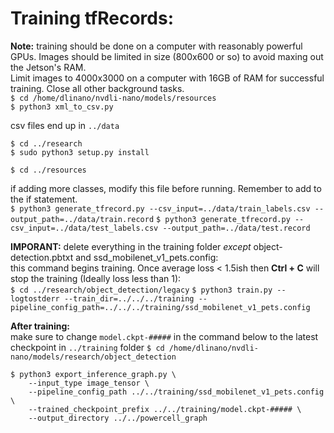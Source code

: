 # Training tfRecords:
**Note:** training should be done on a computer with reasonably powerful GPUs. Images should be limited in size (800x600 or so) to avoid maxing out the Jetson's RAM.  
Limit images to 4000x3000 on a computer with 16GB of RAM for successful training. Close all other background tasks.  
`$ cd /home/dlinano/nvdli-nano/models/resources`  
`$ python3 xml_to_csv.py`  

csv files end up in `../data`  

`$ cd ../research`  
`$ sudo python3 setup.py install`  

`$ cd ../resources`  

if adding more classes, modify this file before running. Remember to add to the if statement.  
`$ python3 generate_tfrecord.py --csv_input=../data/train_labels.csv --output_path=../data/train.record`
`$ python3 generate_tfrecord.py --csv_input=../data/test_labels.csv --output_path=../data/test.record`

**IMPORANT:** delete everything in the training folder *except* object-detection.pbtxt and ssd_mobilenet_v1_pets.config:  
this command begins training. Once average loss < 1.5ish then **Ctrl + C** will stop the training (Ideally loss less than 1):  
`$ cd ../research/object_detection/legacy`
`$ python3 train.py --logtostderr --train_dir=../../../training --pipeline_config_path=../../../training/ssd_mobilenet_v1_pets.config`


**After training:**  
make sure to change `model.ckpt-#####` in the command below to the latest checkpoint in `../training` folder
`$ cd /home/dlinano/nvdli-nano/models/research/object_detection`
```
$ python3 export_inference_graph.py \
    --input_type image_tensor \
    --pipeline_config_path ../../training/ssd_mobilenet_v1_pets.config \
    --trained_checkpoint_prefix ../../training/model.ckpt-##### \
    --output_directory ../../powercell_graph
```